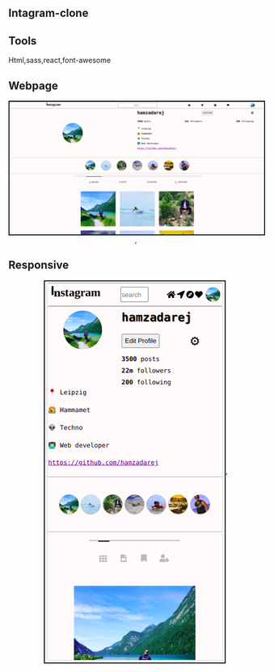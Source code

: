 ## Intagram-clone
## Tools
Html,sass,react,font-awesome

## Webpage  
<p align="center">
    <img src="./public/images/website-homepage.png" alt="home-page" border="2px" align="center">,
    
## Responsive 
 <p align="center">
    <img src="./public/images/responsive-homepage.png" alt="home-page" border="2px" align="center">,
